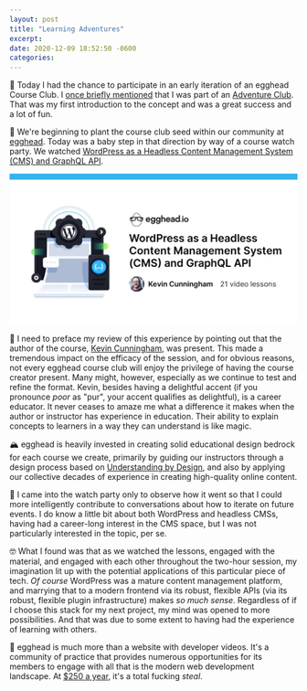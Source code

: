 ```yaml
---
layout: post
title: "Learning Adventures"
excerpt: 
date: 2020-12-09 18:52:50 -0600
categories: 
---
```


🍿 Today I had the chance to participate in an early iteration of an egghead Course Club. I [once briefly mentioned](/2020/08/18/internet-homesteading-renaissance/) that I was part of an [Adventure Club](https://joelhooks.com/knowledge-adventure-club). That was my first introduction to the concept and was a great success and a lot of fun.

🐣 We're beginning to plant the course club seed within our community at [egghead](https://next.egghead.io). Today was a baby step in that direction by way of a course watch party. We watched [WordPress as a Headless Content Management System (CMS) and GraphQL API](https://next.egghead.io/playlists/headless-wordpress-4a14).

![](/assets/2020/12/wordpress-course-card.jpg)

🤩 I need to preface my review of this experience by pointing out that the author of the course, [Kevin Cunningham](https://twitter.com/dolearning), was present. This made a tremendous impact on the efficacy of the session, and for obvious reasons, not every egghead course club will enjoy the privilege of having the course creator present. Many might, however, especially as we continue to test and refine the format. Kevin, besides having a delightful accent (if you pronounce _poor_ as "pur", your accent qualifies as delightful), is a career educator. It never ceases to amaze me what a difference it makes when the author or instructor has experience in education. Their ability to explain concepts to learners in a way they can understand is like magic.

🏔 egghead is heavily invested in creating solid educational design bedrock for each course we create, primarily by guiding our instructors through a design process based on [Understanding by Design](https://en.wikipedia.org/wiki/Understanding_by_Design), and also by applying our collective decades of experience in creating high-quality online content.

🧐 I came into the watch party only to observe how it went so that I could more intelligently contribute to conversations about how to iterate on future events. I do know a little bit about both WordPress and headless CMSs, having had a career-long interest in the CMS space, but I was not particularly interested in the topic, per se.

🤓 What I found was that as we watched the lessons, engaged with the material, and engaged with each other throughout the two-hour session, my imagination lit up with the potential applications of this particular piece of tech. _Of course_ WordPress was a mature content management platform, and marrying that to a modern frontend via its robust, flexible APIs (via its robust, flexible plugin infrastructure) makes _so much sense_. Regardless of if I choose this stack for my next project, my mind was opened to more possibilities. And that was due to some extent to having had the experience of learning with others.

🤯 egghead is much more than a website with developer videos. It's a community of practice that provides numerous opportunities for its members to engage with all that is the modern web development landscape. At [$250 a year](https://egghead.io/pricing), it's a total fucking _steal_.
